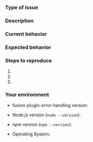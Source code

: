 <!--
  Thank you for taking the time to submit an issue.

  Before opening a new issue, please search existing issues (https://github.com/fusionjs/fusion-plugin-error-handling/issues)
  to double-check your issue isn't already known.

  To make it easier for us to help you — please follow the suggested format below.
-->

<!--- Provide a general summary of the issue in the title -->

### Type of issue

<!-- Feature request or bug -->

### Description

<!--- Describe the issue or the enhancement you want to see. -->

### Current behavior

<!--- What happens. -->

### Expected behavior

<!--- What should happen. -->

### Steps to reproduce

1.
2.
3.

### Your environment

* fusion-plugin-error-handling version:

* Node.js version (`node --version`):

* npm version (`npm --version`):

* Operating System:
